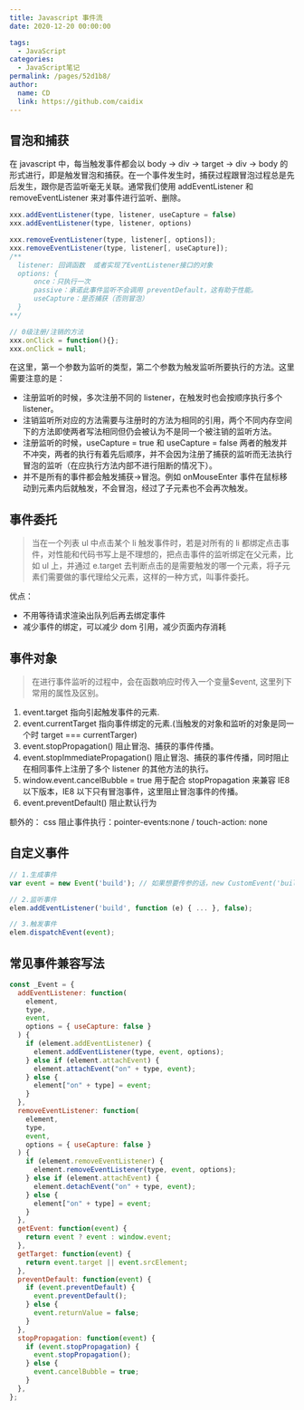 ```yaml
---
title: Javascript 事件流
date: 2020-12-20 00:00:00

tags: 
  - JavaScript
categories: 
  - JavaScript笔记
permalink: /pages/52d1b8/
author:
  name: CD
  link: https://github.com/caidix
---
```


## 冒泡和捕获

在 javascript 中，每当触发事件都会以 body -> div -> target -> div -> body 的形式进行，即是触发冒泡和捕获。在一个事件发生时，捕获过程跟冒泡过程总是先后发生，跟你是否监听毫无关联。通常我们使用 addEventListener 和 removeEventListener 来对事件进行监听、删除。

```js
xxx.addEventListener(type, listener, useCapture = false)
xxx.addEventListener(type, listener, options)

xxx.removeEventListener(type, listener[, options]);
xxx.removeEventListener(type, listener[, useCapture]);
/**
  listener: 回调函数  或者实现了EventListener接口的对象
  options: {
      once：只执行一次
      passive：承诺此事件监听不会调用 preventDefault，这有助于性能。
      useCapture：是否捕获（否则冒泡）
  }
**/

// 0级注册/注销的方法
xxx.onClick = function(){};
xxx.onClick = null;
```

在这里，第一个参数为监听的类型，第二个参数为触发监听所要执行的方法。这里需要注意的是：

- 注册监听的时候，多次注册不同的 listener，在触发时也会按顺序执行多个 listener。
- 注销监听所对应的方法需要与注册时的方法为相同的引用，两个不同内存空间下的方法即使两者写法相同但仍会被认为不是同一个被注销的监听方法。
- 注册监听的时候，useCapture = true 和 useCapture = false 两者的触发并不冲突，两者的执行有着先后顺序，并不会因为注册了捕获的监听而无法执行冒泡的监听（在应执行方法内部不进行阻断的情况下）。
- 并不是所有的事件都会触发捕获->冒泡。例如 onMouseEnter 事件在鼠标移动到元素内后就触发，不会冒泡，经过了子元素也不会再次触发。

## 事件委托

> 当在一个列表 ul 中点击某个 li 触发事件时，若是对所有的 li 都绑定点击事件，对性能和代码书写上是不理想的，把点击事件的监听绑定在父元素，比如 ul 上，并通过 e.target 去判断点击的是需要触发的哪一个元素，将子元素们需要做的事代理给父元素，这样的一种方式，叫事件委托。

优点：

- 不用等待请求渲染出队列后再去绑定事件
- 减少事件的绑定，可以减少 dom 引用，减少页面内存消耗

## 事件对象

> 在进行事件监听的过程中，会在函数响应时传入一个变量\$event, 这里列下常用的属性及区别。

1. event.target 指向引起触发事件的元素.
2. event.currentTarget 指向事件绑定的元素.(当触发的对象和监听的对象是同一个时 target === currentTarger)
3. event.stopPropagation() 阻止冒泡、捕获的事件传播。
4. event.stopImmediatePropagation() 阻止冒泡、捕获的事件传播，同时阻止在相同事件上注册了多个 listener 的其他方法的执行。
5. window.event.cancelBubble = true 用于配合 stopPropagation 来兼容 IE8 以下版本，IE8 以下只有冒泡事件，这里阻止冒泡事件的传播。
6. event.preventDefault() 阻止默认行为

额外的： css 阻止事件执行：pointer-events:none / touch-action: none

## 自定义事件

```js
// 1.生成事件
var event = new Event('build'); // 如果想要传参的话，new CustomEvent('build', { 'detail': elem.dataset.time });

// 2.监听事件
elem.addEventListener('build', function (e) { ... }, false);

// 3.触发事件
elem.dispatchEvent(event);
```

## 常见事件兼容写法

```js
const _Event = {
  addEventListener: function(
    element,
    type,
    event,
    options = { useCapture: false }
  ) {
    if (element.addEventListener) {
      element.addEventListener(type, event, options);
    } else if (element.attachEvent) {
      element.attachEvent("on" + type, event);
    } else {
      element["on" + type] = event;
    }
  },
  removeEventListener: function(
    element,
    type,
    event,
    options = { useCapture: false }
  ) {
    if (element.removeEventListener) {
      element.removeEventListener(type, event, options);
    } else if (element.attachEvent) {
      element.detachEvent("on" + type, event);
    } else {
      element["on" + type] = event;
    }
  },
  getEvent: function(event) {
    return event ? event : window.event;
  },
  getTarget: function(event) {
    return event.target || event.srcElement;
  },
  preventDefault: function(event) {
    if (event.preventDefault) {
      event.preventDefault();
    } else {
      event.returnValue = false;
    }
  },
  stopPropagation: function(event) {
    if (event.stopPropagation) {
      event.stopPropagation();
    } else {
      event.cancelBubble = true;
    }
  },
};
```
